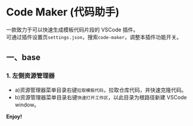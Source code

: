 # Code Maker (代码助手)

一款致力于可以快速生成模板代码片段的 VSCode 插件。  
可通过插件设置页`settings.json`，搜索`code-maker`，调整本插件功能开关。

## 一、base

### 1. 左侧资源管理器

- a)资源管理器菜单目录右键`拉取模板代码`，拉取仓库代码，并快速克隆代码。
- b)资源管理器菜单目录右键`快速打开工作区`，以此目录为根路径新建 VSCode window。

**Enjoy!**
